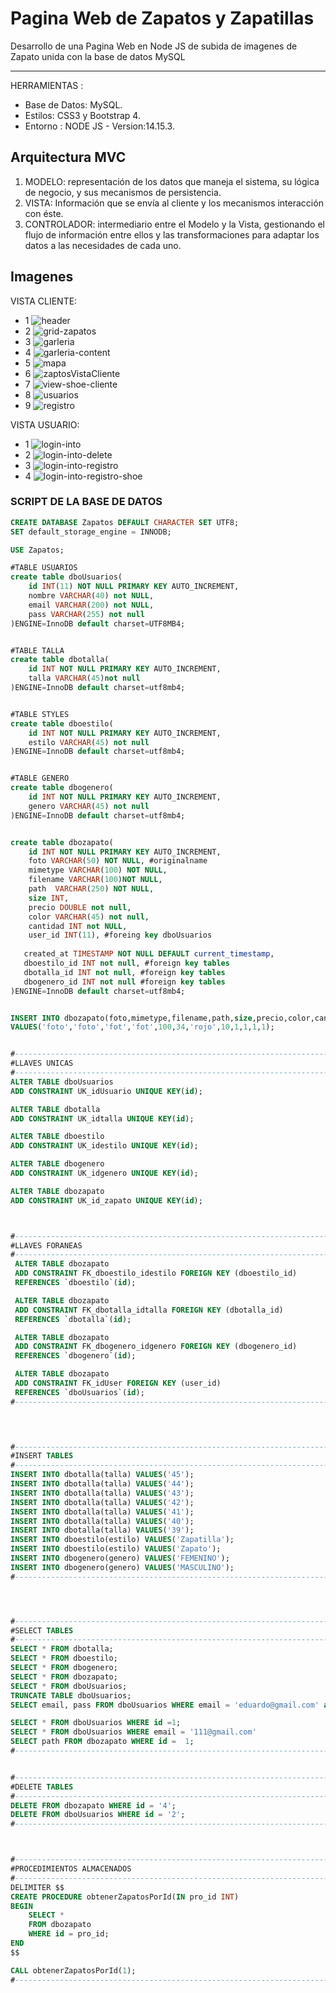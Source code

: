 
# Pagina Web de Zapatos y Zapatillas
Desarrollo de una Pagina Web en Node JS de subida de imagenes de Zapato unida con la base de datos MySQL 

------------

HERRAMIENTAS :
- Base de Datos: MySQL.
- Estilos: CSS3 y Bootstrap 4.
- Entorno : NODE JS - Version:14.15.3.

## Arquitectura MVC
1. MODELO: representación de los datos que maneja el sistema, su lógica de negocio, y sus mecanismos de persistencia.
2. VISTA: Información que se envía al cliente y los mecanismos interacción con éste.
3. CONTROLADOR: intermediario entre el Modelo y la Vista, gestionando el flujo de información entre ellos y las transformaciones para adaptar los datos a las necesidades de cada uno.

## Imagenes
VISTA CLIENTE:
- 1
![header](https://user-images.githubusercontent.com/68178186/105248348-3d57cc80-5b44-11eb-83b3-f1c4600cfe3b.PNG)
- 2
![grid-zapatos](https://user-images.githubusercontent.com/68178186/105248418-5ceef500-5b44-11eb-8236-23884543aa0e.PNG)
- 3
![garleria](https://user-images.githubusercontent.com/68178186/105248447-68dab700-5b44-11eb-9e17-5df9b63ab7a0.PNG)
- 4
![garleria-content](https://user-images.githubusercontent.com/68178186/105248466-72641f00-5b44-11eb-8ff0-8b72253dd56f.PNG)
- 5
![mapa](https://user-images.githubusercontent.com/68178186/105249268-daffcb80-5b45-11eb-81c4-d7fb1e2e6de8.PNG)
- 6
![zaptosVistaCliente](https://user-images.githubusercontent.com/68178186/105248702-da1a6a00-5b44-11eb-9e6b-9fe4a0bb9dd3.PNG)
- 7
![view-shoe-cliente](https://user-images.githubusercontent.com/68178186/105251261-28316c80-5b49-11eb-8a08-8eccfa941649.PNG)
- 8
![usuarios](https://user-images.githubusercontent.com/68178186/105248684-d2f35c00-5b44-11eb-9441-8831e36853e6.PNG)
- 9
![registro](https://user-images.githubusercontent.com/68178186/105248649-c242e600-5b44-11eb-88e7-21df851506ba.PNG)




VISTA USUARIO:
- 1
![login-into](https://user-images.githubusercontent.com/68178186/105248760-f7e7cf00-5b44-11eb-8042-4fccf3f90367.PNG)
- 2
![login-into-delete](https://user-images.githubusercontent.com/68178186/105249383-084c7980-5b46-11eb-8524-c33187924450.PNG)
- 3
![login-into-registro](https://user-images.githubusercontent.com/68178186/105248801-0f26bc80-5b45-11eb-9729-8d8096d0195a.PNG)
- 4
![login-into-registro-shoe](https://user-images.githubusercontent.com/68178186/105249127-996f2080-5b45-11eb-895a-6ad9a71a64fd.PNG)







### SCRIPT DE LA BASE DE DATOS
```sql
CREATE DATABASE Zapatos DEFAULT CHARACTER SET UTF8;
SET default_storage_engine = INNODB;

USE Zapatos;

#TABLE USUARIOS 
create table dboUsuarios(
    id INT(11) NOT NULL PRIMARY KEY AUTO_INCREMENT,
    nombre VARCHAR(40) not NULL,
    email VARCHAR(200) not NULL,
    pass VARCHAR(255) not null
)ENGINE=InnoDB default charset=UTF8MB4;


#TABLE TALLA
create table dbotalla(
    id INT NOT NULL PRIMARY KEY AUTO_INCREMENT,
    talla VARCHAR(45)not null
)ENGINE=InnoDB default charset=utf8mb4;


#TABLE STYLES
create table dboestilo(
    id INT NOT NULL PRIMARY KEY AUTO_INCREMENT,
    estilo VARCHAR(45) not null
)ENGINE=InnoDB default charset=utf8mb4;


#TABLE GENERO
create table dbogenero(
    id INT NOT NULL PRIMARY KEY AUTO_INCREMENT,
    genero VARCHAR(45) not null
)ENGINE=InnoDB default charset=utf8mb4;


create table dbozapato(
    id INT NOT NULL PRIMARY KEY AUTO_INCREMENT,
    foto VARCHAR(50) NOT NULL, #originalname
    mimetype VARCHAR(100) NOT NULL,
    filename VARCHAR(100)NOT NULL,
    path  VARCHAR(250) NOT NULL,
    size INT,
    precio DOUBLE not null,
    color VARCHAR(45) not null,
    cantidad INT not NULL, 
    user_id INT(11), #foreing key dboUsuarios
  
   created_at TIMESTAMP NOT NULL DEFAULT current_timestamp,
   dboestilo_id INT not null, #foreign key tables
   dbotalla_id INT not null, #foreign key tables
   dbogenero_id INT not null #foreign key tables
)ENGINE=InnoDB default charset=utf8mb4;


INSERT INTO dbozapato(foto,mimetype,filename,path,size,precio,color,cantidad,user_id,dboestilo_id,dbotalla_id,dbogenero_id) 
VALUES('foto','foto','fot','fot',100,34,'rojo',10,1,1,1,1);


#----------------------------------------------------------------------
#LLAVES UNICAS
#----------------------------------------------------------------------
ALTER TABLE dboUsuarios
ADD CONSTRAINT UK_idUsuario UNIQUE KEY(id);

ALTER TABLE dbotalla
ADD CONSTRAINT UK_idtalla UNIQUE KEY(id);

ALTER TABLE dboestilo
ADD CONSTRAINT UK_idestilo UNIQUE KEY(id);

ALTER TABLE dbogenero
ADD CONSTRAINT UK_idgenero UNIQUE KEY(id);

ALTER TABLE dbozapato
ADD CONSTRAINT UK_id_zapato UNIQUE KEY(id);



#----------------------------------------------------------------------
#LLAVES FORANEAS
#----------------------------------------------------------------------
 ALTER TABLE dbozapato
 ADD CONSTRAINT FK_dboestilo_idestilo FOREIGN KEY (dboestilo_id) 
 REFERENCES `dboestilo`(id);

 ALTER TABLE dbozapato
 ADD CONSTRAINT FK_dbotalla_idtalla FOREIGN KEY (dbotalla_id) 
 REFERENCES `dbotalla`(id);

 ALTER TABLE dbozapato
 ADD CONSTRAINT FK_dbogenero_idgenero FOREIGN KEY (dbogenero_id)
 REFERENCES `dbogenero`(id);

 ALTER TABLE dbozapato
 ADD CONSTRAINT FK_idUser FOREIGN KEY (user_id)
 REFERENCES `dboUsuarios`(id);
#----------------------------------------------------------------------



						
#----------------------------------------------------------------------
#INSERT TABLES
#----------------------------------------------------------------------
INSERT INTO dbotalla(talla) VALUES('45');
INSERT INTO dbotalla(talla) VALUES('44');
INSERT INTO dbotalla(talla) VALUES('43');
INSERT INTO dbotalla(talla) VALUES('42');
INSERT INTO dbotalla(talla) VALUES('41');
INSERT INTO dbotalla(talla) VALUES('40');
INSERT INTO dbotalla(talla) VALUES('39');
INSERT INTO dboestilo(estilo) VALUES('Zapatilla');
INSERT INTO dboestilo(estilo) VALUES('Zapato');
INSERT INTO dbogenero(genero) VALUES('FEMENINO');
INSERT INTO dbogenero(genero) VALUES('MASCULINO');
#----------------------------------------------------------------------




#----------------------------------------------------------------------
#SELECT TABLES
#----------------------------------------------------------------------
SELECT * FROM dbotalla;
SELECT * FROM dboestilo;
SELECT * FROM dbogenero;
SELECT * FROM dbozapato;
SELECT * FROM dboUsuarios;
TRUNCATE TABLE dboUsuarios;
SELECT email, pass FROM dboUsuarios WHERE email = 'eduardo@gmail.com' and pass ='anthony123';

SELECT * FROM dboUsuarios WHERE id =1;
SELECT * FROM dboUsuarios WHERE email = '111@gmail.com'
SELECT path FROM dbozapato WHERE id =  1;
#----------------------------------------------------------------------


#----------------------------------------------------------------------
#DELETE TABLES
#----------------------------------------------------------------------
DELETE FROM dbozapato WHERE id = '4';
DELETE FROM dboUsuarios WHERE id = '2';
#----------------------------------------------------------------------



#----------------------------------------------------------------------
#PROCEDIMIENTOS ALMACENADOS
#----------------------------------------------------------------------
DELIMITER $$
CREATE PROCEDURE obtenerZapatosPorId(IN pro_id INT)
BEGIN
    SELECT * 
    FROM dbozapato
    WHERE id = pro_id;
END
$$

CALL obtenerZapatosPorId(1);
#----------------------------------------------------------------------
```

